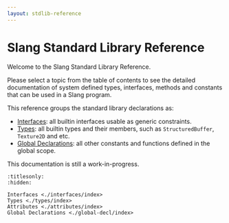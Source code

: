 ```yaml
---
layout: stdlib-reference
---
```


Slang Standard Library Reference
=============

Welcome to the Slang Standard Library Reference.

Please select a topic from the table of contents to see the detailed documentation of
system defined types, interfaces, methods and constants that can be used in a Slang
program.

This reference groups the standard library declarations as:
- [Interfaces](./interfaces/index.md): all builtin interfaces usable as generic constraints.
- [Types](./types/index.md): all builtin types and their members, such as `StructuredBuffer`, `Texture2D` and etc.
- [Global Declarations](./global-decls/index.md): all other constants and functions defined in the global scope.

This documentation is still a work-in-progress.

```{toctree}
:titlesonly:
:hidden:

Interfaces <./interfaces/index>
Types <./types/index>
Attributes <./attributes/index>
Global Declarations <./global-decl/index>
```

